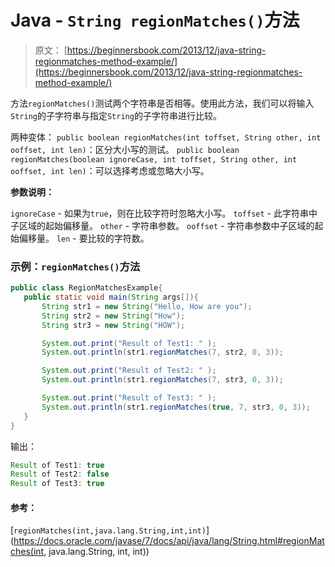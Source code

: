 # Java - `String regionMatches()`方法

> 原文： [https://beginnersbook.com/2013/12/java-string-regionmatches-method-example/](https://beginnersbook.com/2013/12/java-string-regionmatches-method-example/)

方法`regionMatches()`测试两个字符串是否相等。使用此方法，我们可以将输入`String`的子字符串与指定`String`的子字符串进行比较。

两种变体：
`public boolean regionMatches(int toffset, String other, int ooffset, int len)`：区分大小写的测试。
`public boolean regionMatches(boolean ignoreCase, int toffset, String other, int ooffset, int len)`：可以选择考虑或忽略大小写。

**参数说明：**

`ignoreCase` - 如果为`true`，则在比较字符时忽略大小写。
`toffset` - 此字符串中子区域的起始偏移量。
`other` - 字符串参数。
`ooffset` - 字符串参数中子区域的起始偏移量。
`len` - 要比较的字符数。

### 示例：`regionMatches()`方法

```java
public class RegionMatchesExample{
   public static void main(String args[]){
       String str1 = new String("Hello, How are you");
       String str2 = new String("How");
       String str3 = new String("HOW");

       System.out.print("Result of Test1: " );
       System.out.println(str1.regionMatches(7, str2, 0, 3));

       System.out.print("Result of Test2: " );
       System.out.println(str1.regionMatches(7, str3, 0, 3));

       System.out.print("Result of Test3: " );
       System.out.println(str1.regionMatches(true, 7, str3, 0, 3));
   }
}
```

输出：

```java
Result of Test1: true
Result of Test2: false
Result of Test3: true
```

#### 参考：

[`regionMatches(int,java.lang.String,int,int)`](https://docs.oracle.com/javase/7/docs/api/java/lang/String.html#regionMatches(int, java.lang.String, int, int))